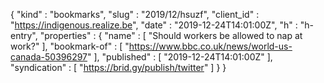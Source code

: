 {
  "kind" : "bookmarks",
  "slug" : "2019/12/hsuzf",
  "client_id" : "https://indigenous.realize.be",
  "date" : "2019-12-24T14:01:00Z",
  "h" : "h-entry",
  "properties" : {
    "name" : [ "Should workers be allowed to nap at work?" ],
    "bookmark-of" : [ "https://www.bbc.co.uk/news/world-us-canada-50396297" ],
    "published" : [ "2019-12-24T14:01:00Z" ],
    "syndication" : [ "https://brid.gy/publish/twitter" ]
  }
}
